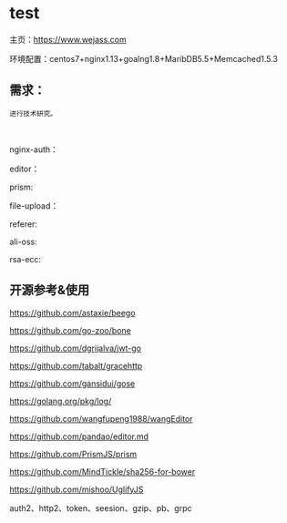 # test


主页：https://www.wejass.com

环境配置：centos7+nginx1.13+goalng1.8+MaribDB5.5+Memcached1.5.3


## 需求：

	进行技术研究。
  


nginx-auth：

editor：

prism:

file-upload：

referer:

ali-oss:

rsa-ecc:



## 开源参考&使用

https://github.com/astaxie/beego

https://github.com/go-zoo/bone

https://github.com/dgrijalva/jwt-go

https://github.com/tabalt/gracehttp

https://github.com/gansidui/gose

https://golang.org/pkg/log/

https://github.com/wangfupeng1988/wangEditor

https://github.com/pandao/editor.md

https://github.com/PrismJS/prism

https://github.com/MindTickle/sha256-for-bower

https://github.com/mishoo/UglifyJS



auth2、http2、token、seesion、gzip、pb、grpc